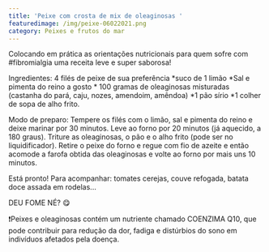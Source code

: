 ```yaml
---
title: 'Peixe com crosta de mix de oleaginosas '
featuredimage: /img/peixe-06022021.png
category: Peixes e frutos do mar
---
```

Colocando em prática as orientações nutricionais para quem sofre com #fibromialgia uma receita leve e super saborosa!

Ingredientes: 4 filés de peixe de sua preferência \*suco de 1 limão \*Sal e pimenta do reino a gosto \* 100 gramas de oleaginosas misturadas (castanha do pará, caju, nozes, amendoim, amêndoa) \*1 pão sírio *1 colher de sopa de alho frito.

Modo de preparo: Tempere os filés com o limão, sal e pimenta do reino e deixe marinar por 30 minutos. Leve ao forno por 20 minutos (já aquecido, a 180 graus). Triture as oleaginosas, o pão e o alho frito (pode ser no liquidificador). Retire o peixe do forno e regue com fio de azeite e então acomode a farofa obtida das oleaginosas e volte ao forno por mais uns 10 minutos.

Está pronto! Para acompanhar: tomates cerejas, couve refogada, batata doce assada em rodelas...

DEU FOME NÉ? 😋

❗Peixes e oleaginosas contém um nutriente chamado COENZIMA Q10, que pode contribuir para redução da dor, fadiga e distúrbios do sono em indivíduos afetados pela doença.

